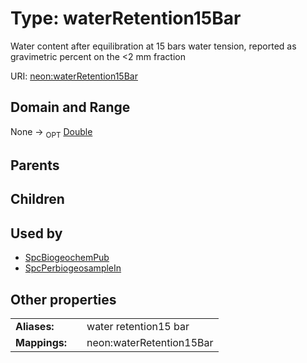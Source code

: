 
# Type: waterRetention15Bar


Water content after equilibration at 15 bars water tension, reported as gravimetric percent on the <2 mm fraction

URI: [neon:waterRetention15Bar](https://data.neonscience.org/waterRetention15Bar)


## Domain and Range

None ->  <sub>OPT</sub> [Double](types/Double.md)

## Parents


## Children


## Used by

 * [SpcBiogeochemPub](SpcBiogeochemPub.md)
 * [SpcPerbiogeosampleIn](SpcPerbiogeosampleIn.md)

## Other properties

|  |  |  |
| --- | --- | --- |
| **Aliases:** | | water retention15 bar |
| **Mappings:** | | neon:waterRetention15Bar |

